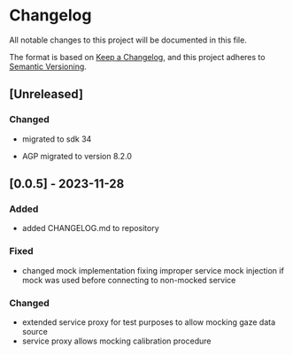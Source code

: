 # Changelog

All notable changes to this project will be documented in this file.

The format is based on [Keep a Changelog](https://keepachangelog.com/en/1.1.0/),
and this project adheres to [Semantic Versioning](https://semver.org/spec/v2.0.0.html).

## [Unreleased]

### Changed

- migrated to sdk 34

- AGP migrated to version 8.2.0

## [0.0.5] - 2023-11-28

### Added

- added CHANGELOG.md to repository

### Fixed

- changed mock implementation fixing improper service mock injection if mock was used before connecting to non-mocked service  

### Changed

- extended service proxy for test purposes to allow mocking gaze data source
- service proxy allows mocking calibration procedure